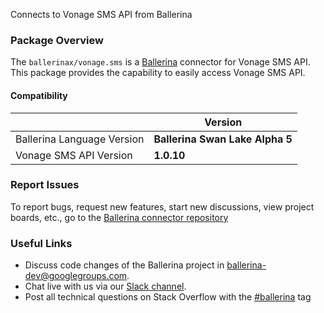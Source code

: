 Connects to Vonage SMS API from Ballerina

### Package Overview
The `ballerinax/vonage.sms` is a [Ballerina](https://ballerina.io/) connector for Vonage SMS API.
This package provides the capability to easily access Vonage SMS API.

#### Compatibility
|                               | Version                         |
|-------------------------------|---------------------------------|
| Ballerina Language Version    | **Ballerina Swan Lake Alpha 5** | 
| Vonage SMS API Version        | **1.0.10**                      |

### Report Issues
To report bugs, request new features, start new discussions, view project boards, etc., go to the [Ballerina connector repository](https://github.com/ballerina-platform/ballerinax-openapi-connectors)

### Useful Links
- Discuss code changes of the Ballerina project in [ballerina-dev@googlegroups.com](mailto:ballerina-dev@googlegroups.com).
- Chat live with us via our [Slack channel](https://ballerina.io/community/slack/).
- Post all technical questions on Stack Overflow with the [#ballerina](https://stackoverflow.com/questions/tagged/ballerina) tag
